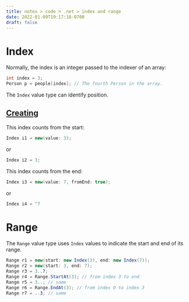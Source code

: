 ```yaml
---
title: notes > code > .net > index and range
date: 2022-01-09T19:17:18-0700
draft: false
---
```

# Index
Normally, the index is an integer passed to the indexer of an array:
```cs
int index = 3;
Person p = people[index]; // The fourth Person in the array.
```
The `Index` value type can identify position.

## <u>Creating</u>
This index counts from the start:
```cs
Index i1 = new(value: 3);
```
or
```cs
Index i2 = 3;
```
This index counts from the end:
```cs
Index i3 = new(value: 7, fromEnd: true);
```
or
```cs
Index i4 = ^7
```
# Range
The `Range` value type uses `Index` values to indicate the start and end of its range.
```cs
Range r1 = new(start: new Index(3), end: new Index(7));
Range r2 = new(start: 3, end: 7);
Range r3 = 3..7;
Range r4 = Range.StartAt(3); // from index 3 to end
Range r5 = 3..; // same
Range r6 = Range.EndAt(3); // from index 0 to index 3
Range r7 = ..3; // same
```
